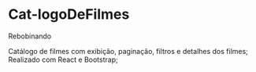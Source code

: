 # Cat-logoDeFilmes
Rebobinando

Catálogo de filmes com exibição, paginação, filtros e detalhes dos filmes;
Realizado com React e Bootstrap;
